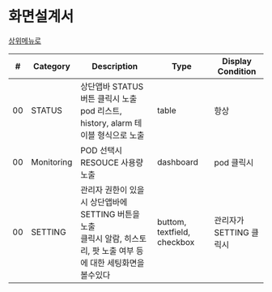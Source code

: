 # 화면설계서
[상위메뉴로](./README.md)

\# | Category | Description | Type | Display Condition
--- | --- | --- | --- | ---
00 | STATUS | 상단앱바 STATUS 버튼 클릭시 노출 <br> pod 리스트, history, alarm 테이블 형식으로 노출 | table | 항상
00 | Monitoring | POD 선택시 RESOUCE 사용량 노출 | dashboard | pod 클릭시
00 | SETTING | 관리자 권한이 있을시 상단앱바에 SETTING 버튼을 노출 <br> 클릭시 알람, 히스토리, 팟 노출 여부 등에 대한 세팅화면을 볼수있다 | buttom, textfield, checkbox | 관리자가 SETTING 클릭시